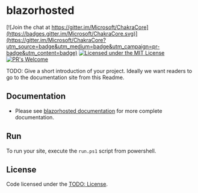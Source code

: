 # blazorhosted

[![Join the chat at https://gitter.im/Microsoft/ChakraCore](https://badges.gitter.im/Microsoft/ChakraCore.svg)](https://gitter.im/Microsoft/ChakraCore?utm_source=badge&utm_medium=badge&utm_campaign=pr-badge&utm_content=badge)
[![Licensed under the MIT License](https://img.shields.io/badge/License-MIT-blue.svg)](https://github.com/Microsoft/ChakraCore/blob/master/LICENSE.txt)
[![PR's Welcome](https://img.shields.io/badge/PRs%20-welcome-brightgreen.svg)](#contribute)

TODO: Give a short introduction of your project. Ideally we want readers to go to the documentation site from this Readme.

## Documentation
* Please see [blazorhosted documentation](https://todo/your-docs) for more complete documentation.

## Run

To run your site, execute the `run.ps1` script from powershell.

## License

Code licensed under the [TODO: License](Link).

